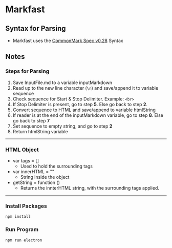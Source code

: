 # Markfast

## Syntax for Parsing
* Markfast uses the [CommonMark Spec v0.28](http://spec.commonmark.org/0.28/) Syntax


## Notes
### Steps for Parsing
1. Save InputFile.md to a variable inputMarkdown
2. Read up to the new line character \(`\n`\) and save/append it to variable sequence
3. Check sequence for Start & Stop Delimiter. Example: `<br>`
4. If Stop Delimiter is present, go to step **5**. Else go back to step **2**.
5. Convert sequence to HTML and save/append to variable htmlString
6. If reader is at the end of the inputMarkdown variable, go to step **8**. Else go back to step **7**
7. Set sequence to empty string, and go to step **2**
8. Return htmlString variable

***

### HTML Object
* var tags = []
  * Used to hold the surrounding tags
* var innerHTML = ""
  * String inside the object
* getString = function ()
  * Returns the innterHTML string, with the surrounding tags applied.

***

### Install Packages

`npm install`

### Run Program

`npm run electron`
